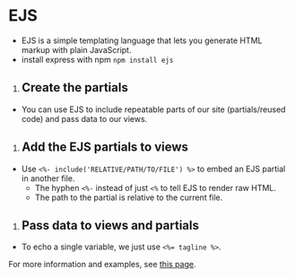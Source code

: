 # EJS
- EJS is a simple templating language that lets you generate HTML markup with plain JavaScript.
- install express with npm `npm install ejs`

1. ## Create the partials
- You can use EJS to include repeatable parts of our site (partials/reused code) and pass data to our views.
1. ## Add the EJS partials to views
  - Use `<%- include('RELATIVE/PATH/TO/FILE') %>` to embed an EJS partial in another file.
    - The hyphen `<%-` instead of just `<%` to tell EJS to render raw HTML.
    - The path to the partial is relative to the current file.    
1. ## Pass data to views and partials
- To echo a single variable, we just use `<%= tagline %>`.

For more information and examples, see [this page](https://www.digitalocean.com/community/tutorials/how-to-use-ejs-to-template-your-node-application#create-the-ejs-partials). 
